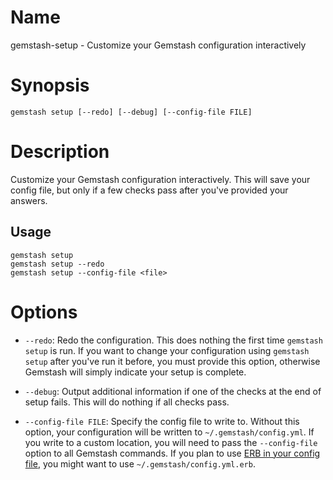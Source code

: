 <!--Automatically generated by Pandoc -->
Name
====

gemstash-setup - Customize your Gemstash configuration interactively

Synopsis
========

`gemstash setup [--redo] [--debug] [--config-file FILE]`

Description
===========

Customize your Gemstash configuration interactively. This will save your config file, but only if a few checks pass after you've provided your answers.

Usage
-----

    gemstash setup
    gemstash setup --redo
    gemstash setup --config-file <file>

Options
=======

-   `--redo`: Redo the configuration. This does nothing the first time `gemstash setup` is run. If you want to change your configuration using `gemstash setup` after you've run it before, you must provide this option, otherwise Gemstash will simply indicate your setup is complete.

-   `--debug`: Output additional information if one of the checks at the end of setup fails. This will do nothing if all checks pass.

-   `--config-file FILE`: Specify the config file to write to. Without this option, your configuration will be written to `~/.gemstash/config.yml`. If you write to a custom location, you will need to pass the `--config-file` option to all Gemstash commands. If you plan to use [ERB in your config file](gemstash-customize.7.md#erb-parsed-config), you might want to use `~/.gemstash/config.yml.erb`.
